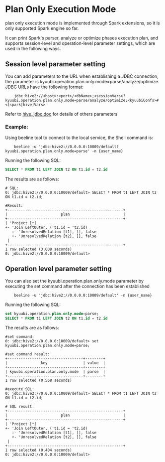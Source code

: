 <!--
 - Licensed to the Apache Software Foundation (ASF) under one or more
 - contributor license agreements.  See the NOTICE file distributed with
 - this work for additional information regarding copyright ownership.
 - The ASF licenses this file to You under the Apache License, Version 2.0
 - (the "License"); you may not use this file except in compliance with
 - the License.  You may obtain a copy of the License at
 -
 -   http://www.apache.org/licenses/LICENSE-2.0
 -
 - Unless required by applicable law or agreed to in writing, software
 - distributed under the License is distributed on an "AS IS" BASIS,
 - WITHOUT WARRANTIES OR CONDITIONS OF ANY KIND, either express or implied.
 - See the License for the specific language governing permissions and
 - limitations under the License.
 -->

# Plan Only Execution Mode

plan only execution mode is implemented through Spark extensions, so it is only supported Spark engine so far.

It can print Spark's parser, analyze or optimize phases execution plan, and supports session-level and operation-level parameter settings, which are used in the following ways.

## Session level parameter setting

You can add parameters to the URL when establishing a JDBC connection, the parameter is kyuubi.operation.plan.only.mode=parse/analyze/optimize. 
JDBC URLs have the following format:
```shell
    jdbc:hive2://<host>:<port>/<dbName>;<sessionVars>?kyuubi.operation.plan.only.mode=parse/analyze/optimize;<kyuubiConfs>#<[spark|hive]Vars>
```
Refer to [hive_jdbc doc](../../jdbc/hive_jdbc.md) for details of others parameters

### Example:

Using beeline tool to connect to the local service, the Shell command is: 
```shell
    beeline -u 'jdbc:hive2://0.0.0.0:10009/default?kyuubi.operation.plan.only.mode=parse' -n {user_name}
```
Running the following SQL:
```sql
SELECT * FROM t1 LEFT JOIN t2 ON t1.id = t2.id
```
The results are as follows:
```shell
# SQL:
0: jdbc:hive2://0.0.0.0:10009/default> SELECT * FROM t1 LEFT JOIN t2 ON t1.id = t2.id;

#Result:
+----------------------------------------------------+
|                        plan                        |
+----------------------------------------------------+
| 'Project [*]
+- 'Join LeftOuter, ('t1.id = 't2.id)
   :- 'UnresolvedRelation [t1], [], false
   +- 'UnresolvedRelation [t2], [], false
 |
+----------------------------------------------------+
1 row selected (3.008 seconds)
0: jdbc:hive2://0.0.0.0:10009/default>
```

## Operation level parameter setting

You can also set the kyuubi.operation.plan.only.mode parameter by executing the set command after the connection has been established
```shell
    beeline -u 'jdbc:hive2://0.0.0.0:10009/default' -n {user_name}
```
Running the following SQL:
```sql
set kyuubi.operation.plan.only.mode=parse;
SELECT * FROM t1 LEFT JOIN t2 ON t1.id = t2.id
```
The results are as follows:
```shell
#set command:
0: jdbc:hive2://0.0.0.0:10009/default> set kyuubi.operation.plan.only.mode=parse;

#set command result:
+----------------------------------+--------+
|               key                | value  |
+----------------------------------+--------+
| kyuubi.operation.plan.only.mode  | parse  |
+----------------------------------+--------+
1 row selected (0.568 seconds)

#execute SQL:
0: jdbc:hive2://0.0.0.0:10009/default> SELECT * FROM t1 LEFT JOIN t2 ON t1.id = t2.id;

# SQL result:
+----------------------------------------------------+
|                        plan                        |
+----------------------------------------------------+
| 'Project [*]
+- 'Join LeftOuter, ('t1.id = 't2.id)
   :- 'UnresolvedRelation [t1], [], false
   +- 'UnresolvedRelation [t2], [], false
 |
+----------------------------------------------------+
1 row selected (0.404 seconds)
0: jdbc:hive2://0.0.0.0:10009/default>
```

